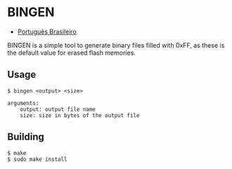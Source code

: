 # BINGEN

* [Português Brasileiro](./README_BR.md)

BINGEN is a simple tool to generate binary files filled with 0xFF, as these is the default value for erased flash memories.

## Usage

```
$ bingen <output> <size>
```
    arguments:
        output: output file name
        size: size in bytes of the output file


## Building

```
$ make
$ sudo make install
```
